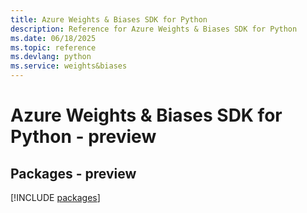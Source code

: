 ```yaml
---
title: Azure Weights & Biases SDK for Python
description: Reference for Azure Weights & Biases SDK for Python
ms.date: 06/18/2025
ms.topic: reference
ms.devlang: python
ms.service: weights&biases
---
```

# Azure Weights & Biases SDK for Python - preview
## Packages - preview
[!INCLUDE [packages](weights-&-biases-index.md)]